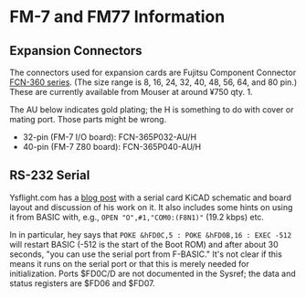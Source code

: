 FM-7 and FM77 Information
=========================


Expansion Connectors
--------------------

The connectors used for expansion cards are Fujitsu Component
Connector [FCN-360 series][fcn360]. (The size range is 8, 16, 24, 32,
40, 48, 56, 64, and 80 pin.) These are currently available from Mouser
at around ¥750 qty. 1.

The AU below indicates gold plating; the H is something to do with
cover or mating port. Those parts might be wrong.

- 32-pin (FM-7 I/O board): FCN-365P032-AU/H
- 40-pin (FM-7 Z80 board): FCN-365P040-AU/H


RS-232 Serial
-------------

Ysflight.com has a [blog post][ys serial] with a serial card KiCAD
schematic and board layout and discussion of his work on it. It also
includes some hints on using it from BASIC with, e.g., `OPEN
"O",#1,"COM0:(F8N1)"` (19.2 kbps) etc.

In in particular, hey says that `POKE &hFD0C,5 : POKE &hFD0B,16 : EXEC
-512` will restart BASIC (-512 is the start of the Boot ROM) and after
about 30 seconds, "you can use the serial port from F-BASIC." It's not
clear if this means it runs on the serial port or that this is merely
needed for initialization. Ports $FD0C/D are not documented in the Sysref;
the data and status registers are $FD06 and $FD07.



<!-------------------------------------------------------------------->
[fcn360]: https://www.fujitsu.com/downloads/MICRO/fcl/connectors/fcn-360.pdf
[ys serial]: http://ysflight.in.coocan.jp/FM/fm7_rs232c/e.html
